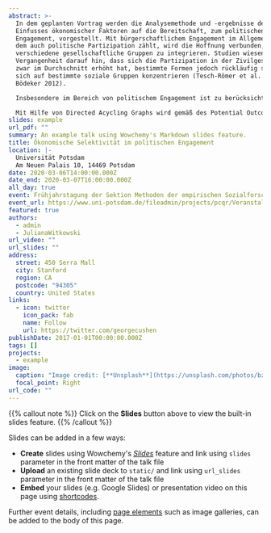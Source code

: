 ```yaml
---
abstract: >-
  In dem geplanten Vortrag werden die Analysemethode und -ergebnisse des
  Einfusses ökonomischer Faktoren auf die Bereitschaft, zum politischen
  Engagement, vorgestellt. Mit bürgerschaftlichem Engagement im Allgemeinen, zu
  dem auch politische Partizipation zählt, wird die Hoffnung verbunden,
  verschiedene gesellschaftliche Gruppen zu integrieren. Studien wiesen in der
  Vergangenheit darauf hin, dass sich die Partizipation in der Zivilgesellschaft
  zwar im Durchschnitt erhöht hat, bestimmte Formen jedoch rückläufig sind und
  sich auf bestimmte soziale Gruppen konzentrieren (Tesch-Römer et al. 2017;
  Bödeker 2012). 

  Insbesondere im Bereich von politischem Engagement ist zu berücksichtigen, dass neben der sozialen Integration auch die Repräsentation einer breiten Masse der Bevölkerung in der Politik leidet, wenn einige soziale Gruppen unterproportional vertreten sind. Anhand der Daten des SOEPs wird geschätzt, wie das Einkommen auf die Bereitschaft und das Ausmaß, sich in Bürgerinitiativen, politischen Organisationen oder auf Ebene der Kommunalpolitik zu engagieren, wirkt. Dabei wird sowohl temporale als auch gruppenspezifsche Heterogenität des Effekts zugelassen. 

  Mit Hilfe von Directed Acycling Graphs wird gemäß des Potential Outcome Models (Rubin 2005) eine geeignete Auswahl von Confounder-Variablen aus dem bisherigen Forschungsstand abgeleitet, sodass Gültigkeit der Conditional Independence Assumption angenommen und ein kausaler Effekt geschätzt werden kann. Modelliert wird die Schätzung mittels Difference-in-Differences Propensity Score Matching.
slides: example
url_pdf: ""
summary: An example talk using Wowchemy's Markdown slides feature.
title: Ökonomische Selektivität im politischen Engagement
location: |-
  Universität Potsdam
  Am Neuen Palais 10, 14469 Potsdam
date: 2020-03-06T14:00:00.000Z
date_end: 2020-03-07T16:00:00.000Z
all_day: true
event: Frühjahrstagung der Sektion Methoden der empirischen Sozialforschung (DGS)
event_url: https://www.uni-potsdam.de/fileadmin/projects/pcqr/Veranstaltungen/PCQR-Workshops/Wintersemester_2019_20/dgsmeth_program.pdf
featured: true
authors:
  - admin
  - JulianaWitkowski
url_video: ""
url_slides: ""
address:
  street: 450 Serra Mall
  city: Stanford
  region: CA
  postcode: "94305"
  country: United States
links:
  - icon: twitter
    icon_pack: fab
    name: Follow
    url: https://twitter.com/georgecushen
publishDate: 2017-01-01T00:00:00.000Z
tags: []
projects:
  - example
image:
  caption: "Image credit: [**Unsplash**](https://unsplash.com/photos/bzdhc5b3Bxs)"
  focal_point: Right
url_code: ""
---
```


{{% callout note %}}
Click on the **Slides** button above to view the built-in slides feature.
{{% /callout %}}

Slides can be added in a few ways:

- **Create** slides using Wowchemy's [*Slides*](https://wowchemy.com/docs/managing-content/#create-slides) feature and link using `slides` parameter in the front matter of the talk file
- **Upload** an existing slide deck to `static/` and link using `url_slides` parameter in the front matter of the talk file
- **Embed** your slides (e.g. Google Slides) or presentation video on this page using [shortcodes](https://wowchemy.com/docs/writing-markdown-latex/).

Further event details, including [page elements](https://wowchemy.com/docs/writing-markdown-latex/) such as image galleries, can be added to the body of this page.
